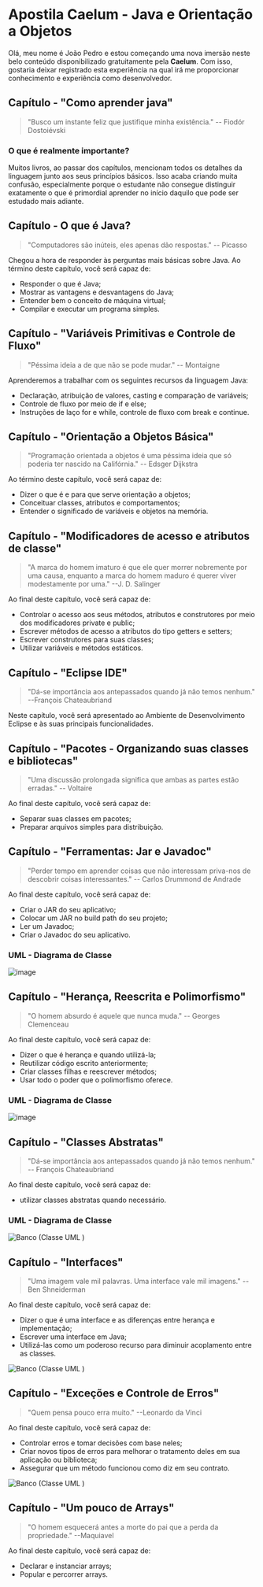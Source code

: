 # Apostila Caelum - Java e Orientação a Objetos
Olá, meu nome é João Pedro e estou começando uma nova imersão neste belo conteúdo disponibilizado gratuitamente pela **Caelum**. Com isso, gostaria deixar registrado esta experiência na qual irá me proporcionar conhecimento e experiência como desenvolvedor.

## Capítulo - "Como aprender java"
> "Busco um instante feliz que justifique minha existência." -- Fiodór Dostoiévski

### O que é realmente importante?
Muitos livros, ao passar dos capítulos, mencionam todos os detalhes da linguagem junto aos seus princípios básicos. Isso acaba criando muita confusão, especialmente porque o estudante não consegue distinguir exatamente o que é primordial aprender no início daquilo que pode ser estudado mais adiante.

## Capítulo - O que é Java?
> "Computadores são inúteis, eles apenas dão respostas." -- Picasso

Chegou a hora de responder às perguntas mais básicas sobre Java. Ao término deste capítulo, você será capaz de:

 - Responder o que é Java;
 - Mostrar as vantagens e desvantagens do Java;
 - Entender bem o conceito de máquina virtual;
 - Compilar e executar um programa simples.
 
 ## Capítulo - "Variáveis Primitivas e Controle de Fluxo"
> "Péssima ideia a de que não se pode mudar." -- Montaigne

Aprenderemos a trabalhar com os seguintes recursos da linguagem Java:

 - Declaração, atribuição de valores, casting e comparação de variáveis;
 - Controle de fluxo por meio de if e else;
 - Instruções de laço for e while, controle de fluxo com break e continue.
 
## Capítulo - "Orientação a Objetos Básica"
> "Programação orientada a objetos é uma péssima ideia que só poderia ter nascido na Califórnia." -- Edsger Dijkstra

Ao término deste capítulo, você será capaz de:

 - Dizer o que é e para que serve orientação a objetos;
 - Conceituar classes, atributos e comportamentos;
 - Entender o significado de variáveis e objetos na memória.

## Capítulo - "Modificadores de acesso e atributos de classe"
> "A marca do homem imaturo é que ele quer morrer nobremente por uma causa, enquanto a marca do homem maduro é querer viver modestamente por uma." --J. D. Salinger

Ao final deste capítulo, você será capaz de:

 - Controlar o acesso aos seus métodos, atributos e construtores por meio dos modificadores private e public;
 - Escrever métodos de acesso a atributos do tipo getters e setters;
 - Escrever construtores para suas classes;
 - Utilizar variáveis e métodos estáticos.
 
## Capítulo - "Eclipse IDE"
> "Dá-se importância aos antepassados quando já não temos nenhum." --François Chateaubriand

Neste capítulo, você será apresentado ao Ambiente de Desenvolvimento Eclipse e às suas principais funcionalidades.

## Capítulo - "Pacotes - Organizando suas classes e bibliotecas"
> "Uma discussão prolongada significa que ambas as partes estão erradas." -- Voltaire

Ao final deste capítulo, você será capaz de:

 - Separar suas classes em pacotes;
 - Preparar arquivos simples para distribuição.

## Capítulo - "Ferramentas: Jar e Javadoc"

> "Perder tempo em aprender coisas que não interessam priva-nos de descobrir coisas interessantes." -- Carlos Drummond de Andrade


Ao final deste capítulo, você será capaz de:
- Criar o JAR do seu aplicativo;
- Colocar um JAR no build path do seu projeto;
- Ler um Javadoc;
- Criar o Javadoc do seu aplicativo.


### UML - Diagrama de Classe

![image](https://user-images.githubusercontent.com/39224574/187787578-c58a426c-badb-4f7f-9e91-ca5a8426df6b.png)

## Capítulo - "Herança, Reescrita e Polimorfismo"
> "O homem absurdo é aquele que nunca muda." -- Georges Clemenceau

Ao final deste capítulo, você será capaz de:
- Dizer o que é herança e quando utilizá-la;
- Reutilizar código escrito anteriormente;
- Criar classes filhas e reescrever métodos;
- Usar todo o poder que o polimorfismo oferece.

### UML - Diagrama de Classe

![image](https://user-images.githubusercontent.com/39224574/188030043-2d0adacb-bcbb-455b-8024-6025025795ee.png)

## Capítulo - "Classes Abstratas"
> "Dá-se importância aos antepassados quando já não temos nenhum." -- François Chateaubriand

Ao final deste capítulo, você será capaz de:
- utilizar classes abstratas quando necessário.
 
 ### UML - Diagrama de Classe
  
![Banco (Classe UML )](https://user-images.githubusercontent.com/39224574/188244504-6d371c88-a237-452c-884d-da5ee15f3c8a.png)

## Capítulo - "Interfaces"
> "Uma imagem vale mil palavras. Uma interface vale mil imagens." -- Ben Shneiderman

Ao final deste capítulo, você será capaz de:

- Dizer o que é uma interface e as diferenças entre herança e implementação;
- Escrever uma interface em Java;
- Utilizá-las como um poderoso recurso para diminuir acoplamento entre as classes.

![Banco (Classe UML )](https://user-images.githubusercontent.com/39224574/189785505-ee724268-b1d7-4c2d-88a9-8a059652415e.png)

## Capítulo - "Exceções e Controle de Erros"
> "Quem pensa pouco erra muito." --Leonardo da Vinci

Ao final deste capítulo, você será capaz de:

- Controlar erros e tomar decisões com base neles;
- Criar novos tipos de erros para melhorar o tratamento deles em sua aplicação ou biblioteca;
- Assegurar que um método funcionou como diz em seu contrato.

![Banco (Classe UML )](https://user-images.githubusercontent.com/39224574/192624525-ce135cbd-4c98-434c-822f-91a37ac0dbb6.png)

## Capítulo - "Um pouco de Arrays"
> "O homem esquecerá antes a morte do pai que a perda da propriedade." --Maquiavel

Ao final deste capítulo, você será capaz de:

 - Declarar e instanciar arrays;
 - Popular e percorrer arrays.

